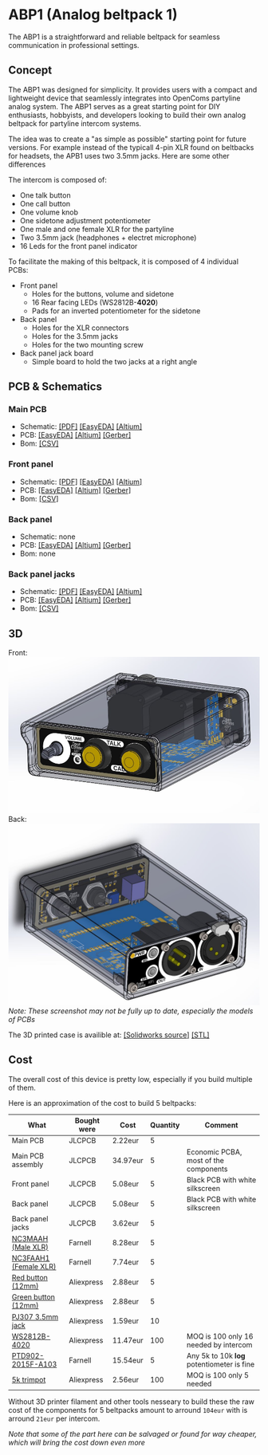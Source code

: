 # ABP1 (Analog beltpack 1)

The ABP1 is a straightforward and reliable beltpack for seamless communication in professional settings. 

## Concept
The ABP1 was designed for simplicity. It provides users with a compact and lightweight device that seamlessly integrates into OpenComs partyline analog system. The ABP1 serves as a great starting point for DIY enthusiasts, hobbyists, and developers looking to build their own analog beltpack for partyline intercom systems.

The idea was to create a "as simple as possible" starting point for future versions. For example instead of the typicall 4-pin XLR found on beltbacks for headsets, the APB1 uses two 3.5mm jacks. Here are some other differences

The intercom is composed of:

 - One talk button
 - One call button
 - One volume knob
 - One sidetone adjustment potentiometer
 - One male and one female XLR for the partyline
 - Two 3.5mm jack (headphones + electret microphone)
 - 16 Leds for the front panel indicator

To facilitate the making of this beltpack, it is composed of 4 individual PCBs:

  - Front panel
    - Holes for the buttons, volume and sidetone
    - 16 Rear facing LEDs (WS2812B-**4020**)
    - Pads for an inverted potentiometer for the sidetone
  - Back panel
    - Holes for the XLR connectors
    - Holes for the 3.5mm jacks
    - Holes for the two mounting screw
  - Back panel jack board
    - Simple board to hold the two jacks at a right angle

## PCB & Schematics
### Main PCB
 - Schematic: [[PDF]](electronics/main_pcb/SCH_OpenComs_ABP1_2023-05-12.pdf) [[EasyEDA]](electronics/main_pcb/SCH_EasyEDA_OpenComs_ABP1_2023-05-12.json) [[Altium]](electronics/main_pcb/SCH_AltiumExport_OpenComs_ABP1_2023-05-12.zip)
 - PCB: [[EasyEDA]](electronics/main_pcb/PCB_EasyEDA_OpenComs_ABP1_2023-05-12.json) [[Altium]](electronics/main_pcb/PCB_AltiumExport_OpenComs_ABP1_2023-05-12.pcbdoc) [[Gerber]](electronics/main_pcb/PCB_Gerber_PCB_OpenComs_ABP1.zip)
 - Bom: [[CSV]](electronics/main_pcb/BOM_OpenComs_ABP1_2023-05-12.csv)

### Front panel
 - Schematic: [[PDF]](electronics/front_panel/SCH_PDF_OpenComs_ABP1_Front-panel.pdf) [[EasyEDA]](electronics/front_panel/SCH_EasyEDA_OpenComs_ABP1_Front-panel_2023-05-12.json) [[Altium]](electronics/front_panel/SCH_Altium_OpenComs_ABP1_Front-panel_.schdoc)
 - PCB: [[EasyEDA]](electronics/front_panel/PCB_EasyEDA_OpenComs_ABP1_Front-panel_2023-05-12.json) [[Altium]](electronics/front_panel/PCB_Altium_OpenComs_ABP1_Front-panel_2023-05-12.pcbdoc) [[Gerber]](electronics/front_panel/PCB_Gerber_OpenComs_ABP1_Front-panel.zip)
 - Bom: [[CSV]](electronics/front_panel/BOM_OpenComs_ABP1_Front-panel_2023-05-12.csv)

### Back panel
 - Schematic: none
 - PCB: [[EasyEDA]](electronics/back_panel/PCB_EasyEDA_OpenComs_ABP1_Back-panel_2023-05-12.json) [[Altium]](electronics/back_panel/PCB_Altium_OpenComs_ABP1_Back-panel_2023-05-12.pcbdoc) [[Gerber]](electronics/back_panel/PCB_Gerber_OpenComs_ABP1_Back-panel_2023-05-12.zip)
 - Bom: none

### Back panel jacks
 - Schematic: [[PDF]](electronics/back_panel_jacks/SCH_PDF_OpenComs_ABP1_Back-panel_Jacks_2023-05-12.pdf) [[EasyEDA]](electronics/back_panel_jacks/SCH_EasyEDA_OpenComs_ABP1_Back-panel_Jacks_2023-05-12.json) [[Altium]](electronics/back_panel_jacks/SCH_Altium_OpenComs_ABP1_Back-panel_Jacks_Connectors_2023-05-12.schdoc)
 - PCB: [[EasyEDA]](electronics/back_panel_jacks/PCB_EasyEDA_OpenComs_ABP1_Back-panel_Jacks_2023-05-12.json) [[Altium]](electronics/back_panel_jacks/PCB_Altium_OpenComs_ABP1_Back-panel_Jacks_2023-05-12.pcbdoc) [[Gerber]](electronics/back_panel_jacks/PCB_Gerber_OpenComs_ABP1_Back-panel_Jacks_2023-05-12.zip)
 - Bom: [[CSV]](electronics/back_panel_jacks/BOM_OpenComs_ABP1_Back-panel_Jacks_2023-05-12.csv)

## 3D
Front:
![](res/3d_render.jpg)
Back:
![](res/3d_render2.jpg)
*Note: These screenshot may not be fully up to date, especially the models of PCBs*

The 3D printed case is availible at: [[Solidworks source]](3d/case.sldprt) [[STL]](3d/case.stl) 
## Cost

The overall cost of this device is pretty low, especially if you build multiple of them.

Here is an approximation of the cost to build 5 beltpacks:

| What | Bought were | Cost |  Quantity | Comment |
|------|-------------|------|-----------|---------|
| Main PCB | JLCPCB | 2.22eur | 5 |  |
| Main PCB assembly | JLCPCB | 34.97eur | 5 | Economic PCBA, most of the components |
| Front panel | JLCPCB | 5.08eur | 5 | Black PCB with white silkscreen |
| Back panel | JLCPCB | 5.08eur | 5 | Black PCB with white silkscreen |
| Back panel jacks | JLCPCB | 3.62eur | 5 |  |
| [NC3MAAH (Male XLR)](https://fr.farnell.com/neutrik/nc3maah/plug-xlr-pcb-horizontal-3pole/dp/1310044) | Farnell | 8.28eur | 5 |  |
| [NC3FAAH1 (Female XLR)](https://fr.farnell.com/neutrik/nc3faah1/socket-xlr-pcb-horizontal-3pole/dp/1310019) | Farnell | 7.74eur | 5 |  |
| [Red button (12mm)](https://aliexpress.com/item/1005003302861259.html) | Aliexpress | 2.88eur | 5 |  |
| [Green button (12mm)](https://aliexpress.com/item/1005003302861259.html) | Aliexpress | 2.88eur | 5 |  |
| [PJ307 3.5mm jack](https://aliexpress.com/item/1005005130412879.html) | Aliexpress | 1.59eur | 10 |  |
| [WS2812B-4020](https://aliexpress.com/item/1005003999865721.html) | Aliexpress | 11.47eur | 100 | MOQ is 100 only 16 needed by intercom |
| [PTD902-2015F-A103](https://fr.farnell.com/bourns/ptd902-2015f-a103/potentiometre-audio-10k-20-0-025w/dp/2396034) | Farnell | 15.54eur | 5 | Any 5k to 10k **log** potentiometer is fine |
| [5k trimpot](https://aliexpress.com/item/33050960926.html) | Aliexpress | 2.56eur | 100 | MOQ is 100 only 5 needed |

Without 3D printer filament and other tools nesseary to build these the raw cost of the components for 5 beltpacks amount to arround `104eur` with is arround `21eur` per intercom.

*Note that some of the part here can be salvaged or found for way cheaper, which will bring the cost down even more*